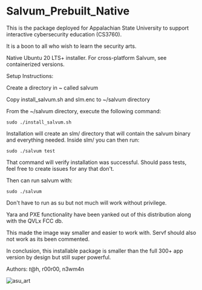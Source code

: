# Salvum_Prebuilt_Native
This is the package deployed for Appalachian State University to support interactive cybersecurity education (CS3760).

It is a boon to all who wish to learn the security arts.

Native Ubuntu 20 LTS+ installer. For cross-platform Salvum, see containerized versions.

Setup Instructions:

Create a directory in ~ called salvum

Copy install_salvum.sh and slm.enc to ~/salvum directory

From the ~/salvum directory, execute the following command:
```
sudo ./install_salvum.sh
```
Installation will create an slm/ directory that will contain the salvum binary and everything needed. Inside slm/ you can then run:
```
sudo ./salvum test
```
That command will verify installation was successful. Should pass tests, feel free to create issues for any that don't.

Then can run salvum with:
```
sudo ./salvum
```

Don't have to run as su but not much will work without privilege.

Yara and PXE functionality have been yanked out of this distribution along with the QVLx FCC db.

This made the image way smaller and easier to work with. Servf should also not work as its been commented.

In conclusion, this installable package is smaller than the full 300+ app version by design but still super powerful.

Authors: $t@$h, r00r00, n3wm4n

![asu_art](https://github.com/STashakkori/Salvum_Prebuilt_Native/assets/4257899/49cdcad0-1157-4be9-b630-cd21217f1f4c)
